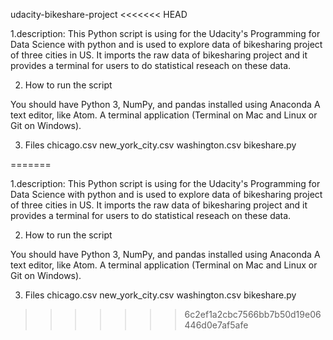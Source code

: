 udacity-bikeshare-project
<<<<<<< HEAD


1.description: This Python script is using for the Udacity's Programming for Data Science with python and is used to explore data of bikesharing project of three cities in US. It imports the raw data of bikesharing project and it provides a terminal for users to do statistical reseach on these data.

2. How to run the script

You should have Python 3, NumPy, and pandas installed using Anaconda
A text editor, like Atom.
A terminal application (Terminal on Mac and Linux or Git on Windows).

3. Files
chicago.csv
new_york_city.csv
washington.csv
bikeshare.py


=======


1.description: This Python script is using for the Udacity's Programming for Data Science with python and is used to explore data of bikesharing project of three cities in US. It imports the raw data of bikesharing project and it provides a terminal for users to do statistical reseach on these data.

2. How to run the script

You should have Python 3, NumPy, and pandas installed using Anaconda
A text editor, like Atom.
A terminal application (Terminal on Mac and Linux or Git on Windows).

3. Files
chicago.csv
new_york_city.csv
washington.csv
bikeshare.py

>>>>>>> 6c2ef1a2cbc7566bb7b50d19e06446d0e7af5afe
